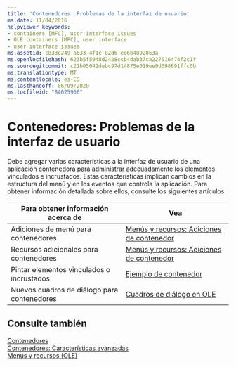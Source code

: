```yaml
---
title: 'Contenedores: Problemas de la interfaz de usuario'
ms.date: 11/04/2016
helpviewer_keywords:
- containers [MFC], user-interface issues
- OLE containers [MFC], user interface
- user interface issues
ms.assetid: c833c249-a633-4f1c-82d6-ec6b4892863a
ms.openlocfilehash: 623b5f5948d2428ccb4dab37ca227516474f2c1f
ms.sourcegitcommit: c21b05042debc97d14875e019ee9d698691ffc0b
ms.translationtype: MT
ms.contentlocale: es-ES
ms.lasthandoff: 06/09/2020
ms.locfileid: "84625966"
---
```

# <a name="containers-user-interface-issues"></a>Contenedores: Problemas de la interfaz de usuario

Debe agregar varias características a la interfaz de usuario de una aplicación contenedora para administrar adecuadamente los elementos vinculados e incrustados. Estas características implican cambios en la estructura del menú y en los eventos que controla la aplicación. Para obtener información detallada sobre ellos, consulte los siguientes artículos:

|Para obtener información acerca de|Vea|
|------------------------|---------|
|Adiciones de menú para contenedores|[Menús y recursos: Adiciones de contenedor](menus-and-resources-container-additions.md)|
|Recursos adicionales para contenedores|[Menús y recursos: Adiciones de contenedor](menus-and-resources-container-additions.md)|
|Pintar elementos vinculados o incrustados|[Ejemplo de contenedor](../overview/visual-cpp-samples.md)|
|Nuevos cuadros de diálogo para contenedores|[Cuadros de diálogo en OLE](dialog-boxes-in-ole.md)|

## <a name="see-also"></a>Consulte también

[Contenedores](containers.md)<br/>
[Contenedores: Características avanzadas](containers-advanced-features.md)<br/>
[Menús y recursos (OLE)](menus-and-resources-ole.md)
